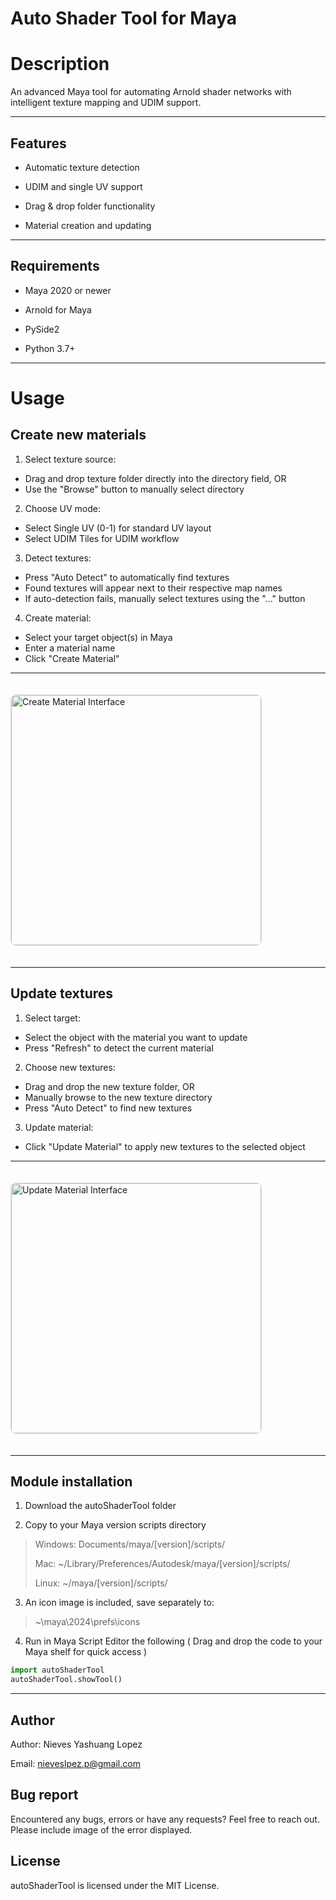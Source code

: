 # Auto Shader Tool for Maya

# Description

An advanced Maya tool for automating Arnold shader networks with intelligent texture mapping and UDIM support.

---

## Features

- Automatic texture detection
  
- UDIM and single UV support
  
- Drag & drop folder functionality
  
- Material creation and updating

---

## Requirements

- Maya 2020 or newer
  
- Arnold for Maya
  
- PySide2
  
- Python 3.7+
  
---

# Usage

## Create new materials

1. Select texture source:

- Drag and drop texture folder directly into the directory field, OR
- Use the "Browse" button to manually select directory


2. Choose UV mode:

- Select Single UV (0-1) for standard UV layout
- Select UDIM Tiles for UDIM workflow


3. Detect textures:

- Press "Auto Detect" to automatically find textures
- Found textures will appear next to their respective map names
- If auto-detection fails, manually select textures using the "..." button


4. Create material:

- Select your target object(s) in Maya
- Enter a material name
- Click "Create Material"
---
<img src="https://github.com/user-attachments/assets/f707b757-58f9-45c3-8641-517a21d2e972" width="400" alt="Create Material Interface" style="border: 1px solid #ddd; border-radius: 8px; margin: 20px 0;">

---

## Update textures

1. Select target:

- Select the object with the material you want to update
- Press "Refresh" to detect the current material


2. Choose new textures:

- Drag and drop the new texture folder, OR
- Manually browse to the new texture directory
- Press "Auto Detect" to find new textures


3. Update material:

- Click "Update Material" to apply new textures to the selected object
  
---

<img src="https://github.com/user-attachments/assets/e0e9e0db-a10c-48ee-83b2-4943197c166b" width="400" alt="Update Material Interface" style="border: 1px solid #ddd; border-radius: 8px; margin: 20px 0;">

---

## Module installation

1. Download the autoShaderTool folder
  
3. Copy to your Maya version scripts directory

> Windows: Documents/maya/[version]/scripts/
> 
> Mac: ~/Library/Preferences/Autodesk/maya/[version]/scripts/
> 
> Linux: ~/maya/[version]/scripts/
> 
3. An icon image is included, save separately to:
> ~\maya\2024\prefs\icons 

4. Run in Maya Script Editor the following ( Drag and drop the code to your Maya shelf for quick access )

```python
import autoShaderTool
autoShaderTool.showTool()
```
---

## Author

Author: Nieves Yashuang Lopez

Email: nieveslpez.p@gmail.com

## Bug report

Encountered any bugs, errors or have any requests? Feel free to reach out.
Please include image of the error displayed.

## License

autoShaderTool is licensed under the MIT License.
